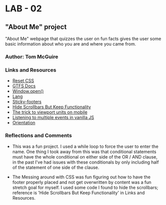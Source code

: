 # LAB - 02

## "About Me" project

"About Me" webpage that quizzes the user on fun facts gives the user some basic information about who you are and where you came from.

### Author: Tom McGuire

### Links and Resources

* [Reset CSS](https://meyerweb.com/eric/tools/css/reset/)
* [GTFS Docs](https://developers.google.com/transit/gtfs)
* [Window.open()](https://developer.mozilla.org/en-US/docs/Web/API/Window/open)
* [Lang](https://developer.mozilla.org/en-US/docs/Web/HTML/Global_attributes/lang)
* [Sticky-footers](https://css-tricks.com/fun-viewport-units/#full-height-layouts-hero-images-and-sticky-footers)
* [Hide Scrollbars But Keep Functionality](https://www.w3schools.com/howto/howto_css_hide_scrollbars.asp)
* [The trick to viewport units on mobile](https://css-tricks.com/the-trick-to-viewport-units-on-mobile/)
* [Listening to multiple events in vanilla JS](https://gomakethings.com/listening-to-multiple-events-in-vanilla-js/)
* [Orientation](https://developer.mozilla.org/en-US/docs/Web/CSS/@media/orientation)

### Reflections and Comments

* This was a fun project. I used a while loop to force the user to enter the name. One thing I took away from this was that conditional statements must have the whole conditional on either side of the OR / AND clause, in the past I've had issues with these conditionals by only including half of the statement of one side of the clause.

* The Messing around with CSS was fun figuring out how to have the footer properly placed and not get overwritten by content was a fun stretch goal for myself. I used some code I found to hide the scrollbars; reference is 'Hide Scrollbars But Keep Functionality' in Links and Resources.
